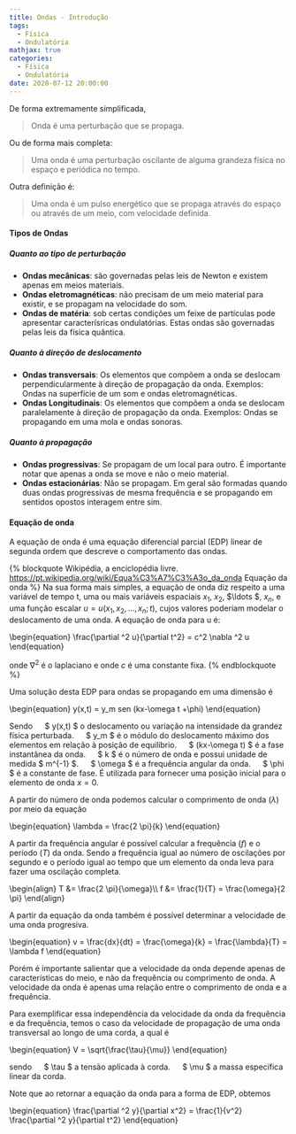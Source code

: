 ```yaml
---
title: Ondas - Introdução
tags:
  - Física
  - Ondulatória
mathjax: true
categories:
  - Física
  - Ondulatória
date: 2020-07-12 20:00:00
---
```


De forma extremamente simplificada,
>Onda é uma perturbação que se propaga.

<!-- more -->

Ou de forma mais completa:
>Uma onda é uma perturbação oscilante de alguma grandeza física no espaço e periódica no tempo.

Outra definição é:
>Uma onda é um pulso energético que se propaga através do espaço ou através de um meio, com velocidade definida.

#### Tipos de Ondas

##### Quanto ao tipo de perturbação

* __Ondas mecânicas__: são governadas pelas leis de Newton e existem apenas em meios materiais.
* __Ondas eletromagnéticas__: não precisam de um meio material para existir, e se propagam na velocidade do som.
* __Ondas de matéria__: sob certas condições um feixe de partículas pode apresentar caracterísricas ondulatórias. Estas ondas são governadas pelas leis da física quântica.

##### Quanto à direção de deslocamento

* __Ondas transversais__: Os elementos que compõem a onda se deslocam perpendicularmente à direção de propagação da onda. Exemplos: Ondas na superfície de um som e ondas eletromagnéticas.
* __Ondas Longitudinais__: Os elementos que compõem a onda se deslocam paralelamente à direção de propagação da onda. Exemplos: Ondas se propagando em uma mola e ondas sonoras.

##### Quanto à propagação

* __Ondas progressivas__: Se propagam de um local para outro. É importante notar que apenas a onda se move e não o meio material.
* __Ondas estacionárias__: Não se propagam. Em geral são formadas quando duas ondas progressivas de mesma frequência e se propagando em sentidos opostos interagem entre sim.

#### Equação de onda

A equação de onda é uma equação diferencial parcial (EDP) linear de segunda ordem que descreve o comportamento das ondas.

{% blockquote Wikipédia, a enciclopédia livre. https://pt.wikipedia.org/wiki/Equa%C3%A7%C3%A3o_da_onda Equação da onda %}
Na sua forma mais simples, a equação de onda diz respeito a uma variável de tempo t, uma ou mais variáveis ​​espaciais $x_1$, $x_2$, $\ldots $, $x_n$, e uma função escalar $u = u (x_1, x_2, \ldots , x_n; t)$, cujos valores poderiam modelar o deslocamento de uma onda. A equação de onda para u é: 

\begin{equation}
  \frac{\partial ^2 u}{\partial t^2} = c^2 \nabla ^2 u
\end{equation}

onde $\nabla ^2$ é o laplaciano e onde $c$ é uma constante fixa.
{% endblockquote %}

Uma solução desta EDP para ondas se propagando em uma dimensão é

\begin{equation}
  y(x,t) = y_m sen (kx-\omega t +\phi)
\end{equation}

Sendo
&#8195; $ y(x,t) $ o deslocamento ou variação na intensidade da grandez física perturbada.
&#8195; $ y_m $ é o módulo do deslocamento máximo dos elementos em relação à posição de equilíbrio.
&#8195; $ (kx-\omega t) $ é a fase instantânea da onda.
&#8195; $ k $ é o número de onda e possui unidade de medida $ m^{-1} $.
&#8195; $ \omega $ é a frequência angular da onda.
&#8195; $ \phi $ é a constante de fase. É utilizada para fornecer uma posição inicial para o elemento de onda $x=0$.

A partir do número de onda podemos calcular o comprimento de onda ($\lambda$) por meio da equação

\begin{equation}
  \lambda = \frac{2 \pi}{k}
\end{equation}

A partir da frequência angular é possível calcular a frequência ($f$) e o período ($T$) da onda. Sendo a frequência igual ao número de oscilações por segundo e o período igual ao tempo que um elemento da onda leva para fazer uma oscilação completa.

\begin{align}
  T &= \frac{2 \pi}{\omega}\\\\
  f &= \frac{1}{T} = \frac{\omega}{2 \pi}
\end{align}

A partir da equação da onda também é possível determinar a velocidade de uma onda progresiva.

\begin{equation}
  v = \frac{dx}{dt} = \frac{\omega}{k} = \frac{\lambda}{T} = \lambda f
\end{equation}

Porém é importante salientar que a velocidade da onda depende apenas de características do meio, e não da frequência ou comprimento de onda. A velocidade da onda é apenas uma relação entre o comprimento de onda e a frequência.

Para exemplificar essa independência da velocidade da onda da frequência e da frequência, temos o caso da velocidade de propagação de uma onda transversal ao longo de uma corda, a qual é

\begin{equation}
  V = \sqrt{\frac{\tau}{\mu}}
\end{equation}

sendo
&#8195; $ \tau $ a tensão aplicada à corda.
&#8195; $ \mu $ a massa específica linear da corda.

Note que ao retornar a equação da onda para a forma de EDP, obtemos

\begin{equation}
  \frac{\partial ^2 y}{\partial x^2} = \frac{1}{v^2} \frac{\partial ^2 y}{\partial t^2}
\end{equation}